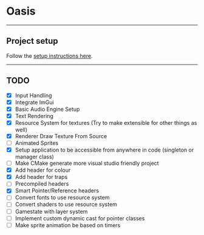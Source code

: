 # Oasis

***

## Project setup

Follow the [setup instructions here](setup.md).

***

## TODO

- [x] Input Handling
- [x] Integrate ImGui
- [x] Basic Audio Engine Setup
- [x] Text Rendering
- [x] Resource System for textures (Try to make extensible for other things as well)
- [x] Renderer Draw Texture From Source
- [ ] Animated Sprites
- [x] Setup application to be accessible from anywhere in code (singleton or manager class)
- [ ] Make CMake generate more visual studio friendly project
- [x] Add header for colour
- [x] Add header for traps
- [ ] Precompiled headers
- [x] Smart Pointer/Reference headers
- [ ] Convert fonts to use resource system
- [ ] Convert shaders to use resource system
- [ ] Gamestate with layer system
- [ ] Implement custom dynamic cast for pointer classes
- [ ] Make sprite animation be based on timers
